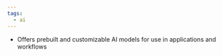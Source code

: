 ```yaml
---
tags:
  - ai
---
```

- Offers prebuilt and customizable AI models for use in applications and workflows